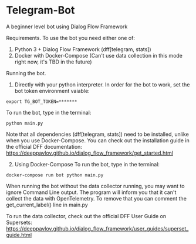 # Telegram-Bot
A beginner level bot using Dialog Flow Framework

Requirements. 
To use the bot you need either one of: 
1. Python 3 + Dialog Flow Framework (dff[telegram, stats])
2. Docker with Docker-Compose (Can't use data collection in this mode right now, it's TBD in the future)

Running the bot.
1. Directly with your python interpreter.
In order for the bot to work, set the bot token environment vaiable:
```commandline
export TG_BOT_TOKEN=*******
```
To run the bot, type in the terminal:
```commandline
python main.py
```
Note that all dependencies (dff[telegram, stats]) need to be installed, unlike when you use Docker-Compose.
You can check out the installation guide in the official DFF documentation:
https://deeppavlov.github.io/dialog_flow_framework/get_started.html

2. Using Docker-Compose
To run the bot, type in the terminal:
```commandline
docker-compose run bot python main.py
```
When running the bot without the data collector running, you may want to ignore Command Line output.
The program will inform you that it can't collect the data with OpenTelemetry. To remove that you can comment the get_current_label() line in main.py

To run the data collector, check out the official DFF User Guide on Supersets:
https://deeppavlov.github.io/dialog_flow_framework/user_guides/superset_guide.html
